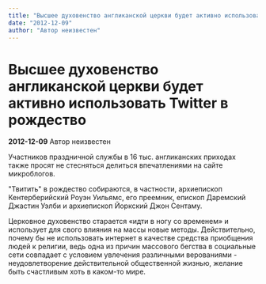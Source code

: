 ```yaml
---
title: "Высшее духовенство англиканской церкви будет активно использовать Twitter в рождество"
date: "2012-12-09"
author: "Автор неизвестен"
---
```


# Высшее духовенство англиканской церкви будет активно использовать Twitter в рождество

**2012-12-09** Автор неизвестен

Участников праздничной службы в 16 тыс. англиканских приходах также просят не стесняться делиться впечатлениями на сайте микроблогов.

"Твитить" в рождество собираются, в частности, архиепископ Кентерберийский Роуэн Уильямс, его преемник, епископ Даремский Джастин Уэлби и архиепископ Йоркский Джон Сентаму.

Церковное духовенство старается «идти в ногу со временем» и использует для свого влияния на массы новые методы. Действительно, почему бы не использовать интернет в качестве средства приобщения людей к религии, ведь одна из причин массового бегства в социальные сети совпадает с условием увлечения различными верованиями - неудовлетворение действительной общественной жизнью, желание быть счастливым хоть в каком-то мире.